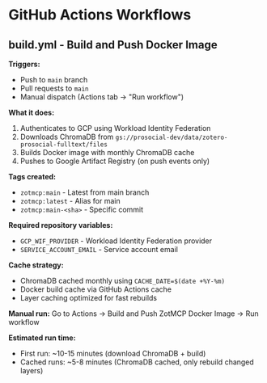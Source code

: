 # GitHub Actions Workflows

## build.yml - Build and Push Docker Image

**Triggers:**
- Push to `main` branch
- Pull requests to `main`
- Manual dispatch (Actions tab → "Run workflow")

**What it does:**
1. Authenticates to GCP using Workload Identity Federation
2. Downloads ChromaDB from `gs://prosocial-dev/data/zotero-prosocial-fulltext/files`
3. Builds Docker image with monthly ChromaDB cache
4. Pushes to Google Artifact Registry (on push events only)

**Tags created:**
- `zotmcp:main` - Latest from main branch
- `zotmcp:latest` - Alias for main
- `zotmcp:main-<sha>` - Specific commit

**Required repository variables:**
- `GCP_WIF_PROVIDER` - Workload Identity Federation provider
- `SERVICE_ACCOUNT_EMAIL` - Service account email

**Cache strategy:**
- ChromaDB cached monthly using `CACHE_DATE=$(date +%Y-%m)`
- Docker build cache via GitHub Actions cache
- Layer caching optimized for fast rebuilds

**Manual run:**
Go to Actions → Build and Push ZotMCP Docker Image → Run workflow

**Estimated run time:**
- First run: ~10-15 minutes (download ChromaDB + build)
- Cached runs: ~5-8 minutes (ChromaDB cached, only rebuild changed layers)
